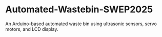 # Automated-Wastebin-SWEP2025
An Arduino-based automated waste bin using ultrasonic sensors, servo motors, and LCD display.
